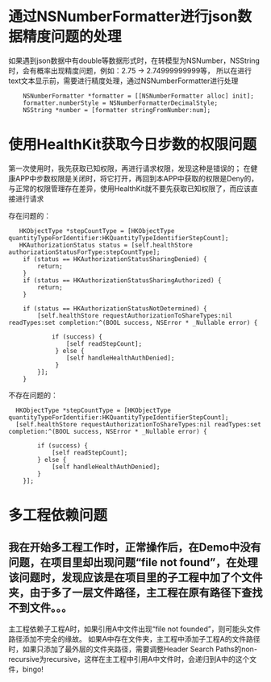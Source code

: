 # 通过NSNumberFormatter进行json数据精度问题的处理
  如果遇到json数据中有double等数据形式时，在转模型为NSNumber，NSString时，会有概率出现精度问题，例如：2.75 -> 2.74999999999等，
  所以在进行text文本显示前，需要进行精度处理，通过NSNumberFormatter进行处理
  ```
     NSNumberFormatter *formatter = [[NSNumberFormatter alloc] init];
     formatter.numberStyle = NSNumberFormatterDecimalStyle;
     NSString *number = [formatter stringFromNumber:num];
  ```

# 使用HealthKit获取今日步数的权限问题
  第一次使用时，我先获取已知权限，再进行请求权限，发现这种是错误的；
  在健康APP中步数权限是关闭时，将它打开，再回到本APP中获取的权限是Deny的，与正常的权限管理存在差异，使用HealthKit就不要先获取已知权限了，而应该直接进行请求
  
  存在问题的：
```
   HKObjectType *stepCountType = [HKObjectType quantityTypeForIdentifier:HKQuantityTypeIdentifierStepCount];
   HKAuthorizationStatus status = [self.healthStore authorizationStatusForType:stepCountType];
    if (status == HKAuthorizationStatusSharingDenied) {
        return;
    }
    if (status == HKAuthorizationStatusSharingAuthorized) {
        return;
    }
    
    if (status == HKAuthorizationStatusNotDetermined) {
        [self.healthStore requestAuthorizationToShareTypes:nil readTypes:set completion:^(BOOL success, NSError * _Nullable error) {
        
            if (success) {
                [self readStepCount];
             } else {
                [self handleHealthAuthDenied];
             }
        }];
    }
```

   不存在问题的：
```
  HKObjectType *stepCountType = [HKObjectType quantityTypeForIdentifier:HKQuantityTypeIdentifierStepCount];
  [self.healthStore requestAuthorizationToShareTypes:nil readTypes:set completion:^(BOOL success, NSError * _Nullable error) {
        
        if (success) {
            [self readStepCount];
        } else {
            [self handleHealthAuthDenied];
        }
    }];
```

# 多工程依赖问题
## 我在开始多工程工作时，正常操作后，在Demo中没有问题，在项目里却出现问题“file not found”，在处理该问题时，发现应该是在项目里的子工程中加了个文件夹，由于多了一层文件路径，主工程在原有路径下查找不到文件。。。
主工程依赖子工程A时，如果引用A中文件出现“file not founded”，则可能头文件路径添加不完全的缘故。
如果A中存在文件夹，主工程中添加子工程A的文件路径时，如果只添加了最外层的文件夹路径，需要调整Header Search Paths的non-recursive为recursive，这样在主工程中引用A中文件时，会递归到A中的这个文件，bingo!
